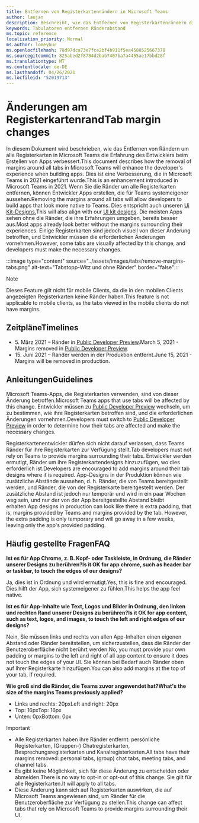 ```yaml
---
title: Entfernen von Registerkartenrändern in Microsoft Teams
author: laujan
description: Beschreibt, wie das Entfernen von Registerkartenrändern die Erfahrung von Entwicklern verbessert.
keywords: Tabulatoren entfernen Ränderabstand
ms.topic: reference
localization_priority: Normal
ms.author: lomeybur
ms.openlocfilehash: 78d97dca73e7fce2bf4b911f5ea4588525667378
ms.sourcegitcommit: 825abed2f8784d2bab7407ba7a4455ae17bbd28f
ms.translationtype: MT
ms.contentlocale: de-DE
ms.lasthandoff: 04/26/2021
ms.locfileid: "52019713"
---
```

# <a name="tab-margin-changes"></a><span data-ttu-id="1f8a7-104">Änderungen am Registerkartenrand</span><span class="sxs-lookup"><span data-stu-id="1f8a7-104">Tab margin changes</span></span>

<span data-ttu-id="1f8a7-105">In diesem Dokument wird beschrieben, wie das Entfernen von Rändern um alle Registerkarten in Microsoft Teams die Erfahrung des Entwicklers beim Erstellen von Apps verbessert.</span><span class="sxs-lookup"><span data-stu-id="1f8a7-105">This document describes how the removal of margins around all tabs in Microsoft Teams will enhance the developer's experience when building apps.</span></span> <span data-ttu-id="1f8a7-106">Dies ist eine Verbesserung, die in Microsoft Teams in 2021 eingeführt wurde.</span><span class="sxs-lookup"><span data-stu-id="1f8a7-106">This is an enhancement introduced in Microsoft Teams in 2021.</span></span>
<span data-ttu-id="1f8a7-107">Wenn Sie die Ränder um alle Registerkarten entfernen, können Entwickler Apps erstellen, die für Teams systemeigener aussehen.</span><span class="sxs-lookup"><span data-stu-id="1f8a7-107">Removing the margins around all tabs will allow developers to build apps that look more native to Teams.</span></span> <span data-ttu-id="1f8a7-108">Dies entspricht auch unseren [Ui Kit-Designs.](~/tabs/design/tabs.md)</span><span class="sxs-lookup"><span data-stu-id="1f8a7-108">This will also align with our [UI kit designs](~/tabs/design/tabs.md).</span></span> <span data-ttu-id="1f8a7-109">Die meisten Apps sehen ohne die Ränder, die ihre Erfahrungen umgeben, bereits besser aus.</span><span class="sxs-lookup"><span data-stu-id="1f8a7-109">Most apps already look better without the margins surrounding their experiences.</span></span> <span data-ttu-id="1f8a7-110">Einige Registerkarten sind jedoch visuell von dieser Änderung betroffen, und Entwickler müssen die erforderlichen Änderungen vornehmen.</span><span class="sxs-lookup"><span data-stu-id="1f8a7-110">However, some tabs are visually affected by this change, and developers must make the necessary changes.</span></span>

:::image type="content" source="../assets/images/tabs/remove-margins-tabs.png" alt-text="Tabstopp-Witz und ohne Ränder" border="false":::

> [!NOTE]
> <span data-ttu-id="1f8a7-112">Dieses Feature gilt nicht für mobile Clients, da die in den mobilen Clients angezeigten Registerkarten keine Ränder haben.</span><span class="sxs-lookup"><span data-stu-id="1f8a7-112">This feature is not applicable to mobile clients, as the tabs viewed in the mobile clients do not have margins.</span></span> 

## <a name="timelines"></a><span data-ttu-id="1f8a7-113">Zeitpläne</span><span class="sxs-lookup"><span data-stu-id="1f8a7-113">Timelines</span></span>

* <span data-ttu-id="1f8a7-114">5. März 2021 – Ränder in [Public Developer Preview](~/resources/dev-preview/developer-preview-intro.md).</span><span class="sxs-lookup"><span data-stu-id="1f8a7-114">March 5, 2021 - Margins removed in [Public Developer Preview](~/resources/dev-preview/developer-preview-intro.md).</span></span>
* <span data-ttu-id="1f8a7-115">15. Juni 2021 – Ränder werden in der Produktion entfernt.</span><span class="sxs-lookup"><span data-stu-id="1f8a7-115">June 15, 2021 - Margins will be removed in production.</span></span>

## <a name="guidelines"></a><span data-ttu-id="1f8a7-116">Anleitungen</span><span class="sxs-lookup"><span data-stu-id="1f8a7-116">Guidelines</span></span>

<span data-ttu-id="1f8a7-117">Microsoft Teams-Apps, die Registerkarten verwenden, sind von dieser Änderung betroffen.</span><span class="sxs-lookup"><span data-stu-id="1f8a7-117">Microsoft Teams apps that use tabs will be affected by this change.</span></span> <span data-ttu-id="1f8a7-118">Entwickler müssen zu [Public Developer Preview](~/resources/dev-preview/developer-preview-intro.md) wechseln, um zu bestimmen, wie ihre Registerkarten betroffen sind, und die erforderlichen Änderungen vornehmen.</span><span class="sxs-lookup"><span data-stu-id="1f8a7-118">Developers must switch to [Public Developer Preview](~/resources/dev-preview/developer-preview-intro.md) in order to determine how their tabs are affected and make the necessary changes.</span></span>

<span data-ttu-id="1f8a7-119">Registerkartenentwickler dürfen sich nicht darauf verlassen, dass Teams Ränder für ihre Registerkarten zur Verfügung stellt.</span><span class="sxs-lookup"><span data-stu-id="1f8a7-119">Tab developers must not rely on Teams to provide margins surrounding their tabs.</span></span> <span data-ttu-id="1f8a7-120">Entwickler werden ermutigt, Ränder um ihre Registerkartendesigns hinzuzufügen, wo dies erforderlich ist.</span><span class="sxs-lookup"><span data-stu-id="1f8a7-120">Developers are encouraged to add margins around their tab designs where it is required.</span></span> <span data-ttu-id="1f8a7-121">App-Designs in der Produktion können wie zusätzliche Abstände aussehen, d. h. Ränder, die von Teams bereitgestellt werden, und Ränder, die von der Registerkarte bereitgestellt werden. Der zusätzliche Abstand ist jedoch nur temporär und wird in ein paar Wochen weg sein, und nur der von der App bereitgestellte Abstand bleibt erhalten.</span><span class="sxs-lookup"><span data-stu-id="1f8a7-121">App designs in production can look like there is extra padding, that is, margins provided by Teams and margins provided by the tab. However, the extra padding is only temporary and will go away in a few weeks, leaving only the app's provided padding.</span></span>

## <a name="faq"></a><span data-ttu-id="1f8a7-122">Häufig gestellte Fragen</span><span class="sxs-lookup"><span data-stu-id="1f8a7-122">FAQ</span></span>

<span data-ttu-id="1f8a7-123">**Ist es für App Chrome, z. B. Kopf- oder Taskleiste, in Ordnung, die Ränder unserer Designs zu berühren?**</span><span class="sxs-lookup"><span data-stu-id="1f8a7-123">**Is it OK for app chrome, such as header bar or taskbar, to touch the edges of our designs?**</span></span>

<span data-ttu-id="1f8a7-124">Ja, dies ist in Ordnung und wird ermutigt.</span><span class="sxs-lookup"><span data-stu-id="1f8a7-124">Yes, this is fine and encouraged.</span></span> <span data-ttu-id="1f8a7-125">Dies hilft der App, sich systemeigener zu fühlen.</span><span class="sxs-lookup"><span data-stu-id="1f8a7-125">This helps the app feel native.</span></span>

<span data-ttu-id="1f8a7-126">**Ist es für App-Inhalte wie Text, Logos und Bilder in Ordnung, den linken und rechten Rand unserer Designs zu berühren?**</span><span class="sxs-lookup"><span data-stu-id="1f8a7-126">**Is it OK for app content, such as text, logos, and images, to touch the left and right edges of our designs?**</span></span>

<span data-ttu-id="1f8a7-127">Nein, Sie müssen links und rechts von allen App-Inhalten einen eigenen Abstand oder Ränder bereitstellen, um sicherzustellen, dass die Ränder der Benutzeroberfläche nicht berührt werden.</span><span class="sxs-lookup"><span data-stu-id="1f8a7-127">No, you must provide your own padding or margins to the left and right of all app content to ensure it does not touch the edges of your UI.</span></span> <span data-ttu-id="1f8a7-128">Sie können bei Bedarf auch Ränder oben auf Ihrer Registerkarte hinzufügen.</span><span class="sxs-lookup"><span data-stu-id="1f8a7-128">You can also add margins at the top of your tab, if required.</span></span>

<span data-ttu-id="1f8a7-129">**Wie groß sind die Ränder, die Teams zuvor angewendet hat?**</span><span class="sxs-lookup"><span data-stu-id="1f8a7-129">**What's the size of the margins Teams previously applied?**</span></span>

* <span data-ttu-id="1f8a7-130">Links und rechts: 20px</span><span class="sxs-lookup"><span data-stu-id="1f8a7-130">Left and right: 20px</span></span>
* <span data-ttu-id="1f8a7-131">Top: 16px</span><span class="sxs-lookup"><span data-stu-id="1f8a7-131">Top: 16px</span></span>
* <span data-ttu-id="1f8a7-132">Unten: 0px</span><span class="sxs-lookup"><span data-stu-id="1f8a7-132">Bottom: 0px</span></span>

> [!IMPORTANT]
> * <span data-ttu-id="1f8a7-133">Alle Registerkarten haben ihre Ränder entfernt: persönliche Registerkarten, (Gruppen-) Chatregisterkarten, Besprechungsregisterkarten und Kanalregisterkarten.</span><span class="sxs-lookup"><span data-stu-id="1f8a7-133">All tabs have their margins removed: personal tabs, (group) chat tabs, meeting tabs, and channel tabs.</span></span>
> * <span data-ttu-id="1f8a7-134">Es gibt keine Möglichkeit, sich für diese Änderung zu entscheiden oder abmelden.</span><span class="sxs-lookup"><span data-stu-id="1f8a7-134">There is no way to opt-in or opt-out of this change.</span></span> <span data-ttu-id="1f8a7-135">Sie gilt für alle Registerkarten.</span><span class="sxs-lookup"><span data-stu-id="1f8a7-135">It will apply to all tabs.</span></span>
> * <span data-ttu-id="1f8a7-136">Diese Änderung kann sich auf Registerkarten auswirken, die auf Microsoft Teams angewiesen sind, um Ränder für die Benutzeroberfläche zur Verfügung zu stellen.</span><span class="sxs-lookup"><span data-stu-id="1f8a7-136">This change can affect tabs that rely on Microsoft Teams to provide margins surrounding their UI.</span></span>

